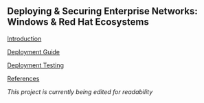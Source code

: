 ## Deploying & Securing Enterprise Networks: Windows & Red Hat Ecosystems  

[Introduction](Documentation/Introduction.md)

[Deployment Guide](Documentation/Deploy.md)

[Deployment Testing](Documentation/Testing.md)

[References](Documentation/References.md)

*This project is currently being edited for readability*
